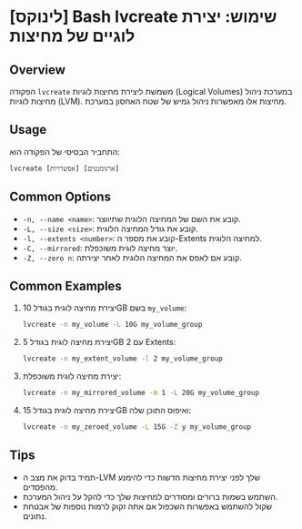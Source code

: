 # [לינוקס] Bash lvcreate שימוש: יצירת לוגיים של מחיצות

## Overview
הפקודה `lvcreate` משמשת ליצירת מחיצות לוגיות (Logical Volumes) במערכת ניהול מחיצות לוגיות (LVM). מחיצות אלו מאפשרות ניהול גמיש של שטח האחסון במערכת.

## Usage
התחביר הבסיסי של הפקודה הוא:
```
lvcreate [אפשרויות] [ארגומנטים]
```

## Common Options
- `-n, --name <name>`: קובע את השם של המחיצה הלוגית שתיווצר.
- `-L, --size <size>`: קובע את גודל המחיצה הלוגית.
- `-l, --extents <number>`: קובע את מספר ה-Extents למחיצה הלוגית.
- `-C, --mirrored`: יוצר מחיצה לוגית משוכפלת.
- `-Z, --zero n`: קובע אם לאפס את המחיצה הלוגית לאחר יצירתה.

## Common Examples
1. יצירת מחיצה לוגית בגודל 10GB בשם `my_volume`:
   ```bash
   lvcreate -n my_volume -L 10G my_volume_group
   ```

2. יצירת מחיצה לוגית בגודל 5GB עם 2 Extents:
   ```bash
   lvcreate -n my_extent_volume -l 2 my_volume_group
   ```

3. יצירת מחיצה לוגית משוכפלת:
   ```bash
   lvcreate -n my_mirrored_volume -m 1 -L 20G my_volume_group
   ```

4. יצירת מחיצה לוגית בגודל 15GB ואיפוס התוכן שלה:
   ```bash
   lvcreate -n my_zeroed_volume -L 15G -Z y my_volume_group
   ```

## Tips
- תמיד בדוק את מצב ה-LVM שלך לפני יצירת מחיצות חדשות כדי להימנע מהפסדים.
- השתמש בשמות ברורים ומסודרים למחיצות שלך כדי להקל על ניהול המערכת.
- שקול להשתמש באפשרות השכפול אם אתה זקוק לרמות נוספות של אבטחת נתונים.